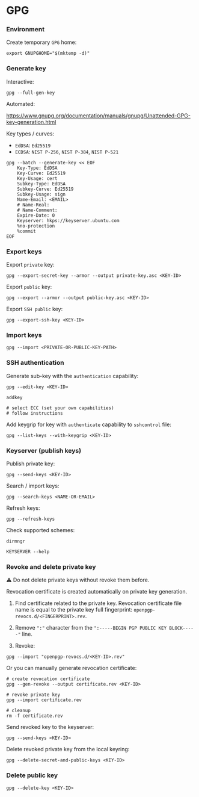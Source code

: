 # GPG

### Environment

Create temporary `GPG` home:

```shell
export GNUPGHOME="$(mktemp -d)"
```

### Generate key

Interactive:

```shell
gpg --full-gen-key
```

Automated:

<https://www.gnupg.org/documentation/manuals/gnupg/Unattended-GPG-key-generation.html>

Key types / curves:

- `EdDSA`: `Ed25519`
- `ECDSA`: `NIST P-256`, `NIST P-384`, `NIST P-521`

```shell
gpg --batch --generate-key << EOF
    Key-Type: EdDSA
    Key-Curve: Ed25519
    Key-Usage: cert
    Subkey-Type: EdDSA
    Subkey-Curve: Ed25519
    Subkey-Usage: sign
    Name-Email: <EMAIL>
    # Name-Real:
    # Name-Comment:
    Expire-Date: 0
    Keyserver: hkps://keyserver.ubuntu.com
    %no-protection
    %commit
EOF
```

### Export keys

Export `private` key:

```shell
gpg --export-secret-key --armor --output private-key.asc <KEY-ID>
```

Export `public` key:

```shell
gpg --export --armor --output public-key.asc <KEY-ID>
```

Export `SSH public` key:

```shell
gpg --export-ssh-key <KEY-ID>
```

### Import keys

```shell
gpg --import <PRIVATE-OR-PUBLIC-KEY-PATH>
```

### SSH authentication

Generate sub-key with the `authentication` capability:

```shell
gpg --edit-key <KEY-ID>

addkey

# select ECC (set your own capabilities)
# follow instructions
```

Add keygrip for key with `authenticate` capability to `sshcontrol` file:

```shell
gpg --list-keys --with-keygrip <KEY-ID>
```

### Keyserver (publish keys)

Publish private key:

```shell
gpg --send-keys <KEY-ID>
```

Search / import keys:

```shell
gpg --search-keys <NAME-OR-EMAIL>
```

Refresh keys:

```shell
gpg --refresh-keys
```

Check supported schemes:

```shell
dirmngr

KEYSERVER --help
```

### Revoke and delete private key

:warning: Do not delete private keys without revoke them before.

Revocation certificate is created automatically on private key generation.

1. Find certificate related to the private key. Revocation certificate file name is equal to the private key full fingerprint: `openpgp-revocs.d/<FINGERPRINT>.rev`.

2. Remove `":"` character from the `":-----BEGIN PGP PUBLIC KEY BLOCK-----"` line.

3. Revoke:

```shell
gpg --import "openpgp-revocs.d/<KEY-ID>.rev"
```

Or you can manually generate revocation certificate:

```shell
# create revocation certificate
gpg --gen-revoke --output certificate.rev <KEY-ID>

# revoke private key
gpg --import certificate.rev

# cleanup
rm -f certificate.rev
```

Send revoked key to the keyserver:

```shell
gpg --send-keys <KEY-ID>
```

Delete revoked private key from the local keyring:

```shell
gpg --delete-secret-and-public-keys <KEY-ID>
```

### Delete public key

```shell
gpg --delete-key <KEY-ID>
```
